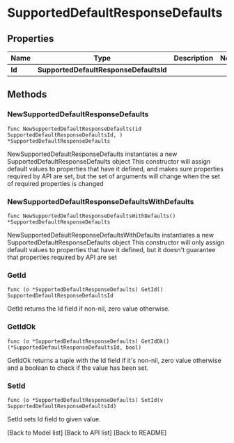 # SupportedDefaultResponseDefaults

## Properties

| Name   | Type                                   | Description | Notes |
| ------ | -------------------------------------- | ----------- | ----- |
| **Id** | **SupportedDefaultResponseDefaultsId** |             |       |

## Methods

### NewSupportedDefaultResponseDefaults

`func NewSupportedDefaultResponseDefaults(id SupportedDefaultResponseDefaultsId, ) *SupportedDefaultResponseDefaults`

NewSupportedDefaultResponseDefaults instantiates a new SupportedDefaultResponseDefaults object This constructor will assign default values to properties that have it defined, and makes sure properties required by API are set, but the set of arguments will change when the set of required properties is changed

### NewSupportedDefaultResponseDefaultsWithDefaults

`func NewSupportedDefaultResponseDefaultsWithDefaults() *SupportedDefaultResponseDefaults`

NewSupportedDefaultResponseDefaultsWithDefaults instantiates a new SupportedDefaultResponseDefaults object This constructor will only assign default values to properties that have it defined, but it doesn't guarantee that properties required by API are set

### GetId

`func (o *SupportedDefaultResponseDefaults) GetId() SupportedDefaultResponseDefaultsId`

GetId returns the Id field if non-nil, zero value otherwise.

### GetIdOk

`func (o *SupportedDefaultResponseDefaults) GetIdOk() (*SupportedDefaultResponseDefaultsId, bool)`

GetIdOk returns a tuple with the Id field if it's non-nil, zero value otherwise and a boolean to check if the value has been set.

### SetId

`func (o *SupportedDefaultResponseDefaults) SetId(v SupportedDefaultResponseDefaultsId)`

SetId sets Id field to given value.

\[Back to Model list] \[Back to API list] \[Back to README]
